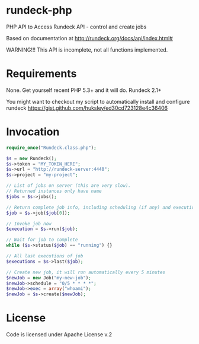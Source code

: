 rundeck-php
===========

PHP API to Access Rundeck API - control and create jobs

Based on documentation at http://rundeck.org/docs/api/index.html#

WARNING!!! This API is incomplete, not all functions implemented.

Requirements
============
None. Get yourself recent PHP 5.3+ and it will do.
Rundeck 2.1+ 

You might want to checkout my script to automatically install and
configure rundeck https://gist.github.com/huksley/ed30cd723128e4c36406

Invocation
==========

```php
require_once("Rundeck.class.php");

$s = new Rundeck();
$s->token = "MY_TOKEN_HERE";
$s->url = "http://rundeck-server:4440";
$s->project = "my-project";

// List of jobs on server (this are very slow).
// Returned instances only have name
$jobs = $s->jobs();

// Return complete job info, including scheduling (if any) and execution script
$job = $s->job($job[0]);

// Invoke job now
$execution = $s->run($job);

// Wait for job to complete
while ($s->status($job) == "running") {}

// All last executions of job
$executions = $s->last($job);

// Create new job, it will run automatically every 5 minutes
$newJob = new Job("my-new-job");
$newJob->schedule = "0/5 * * * *";
$newJob->exec = array("whoami");
$newJob = $s->create($newJob);
```

License
=======

Code is licensed under Apache License v.2
